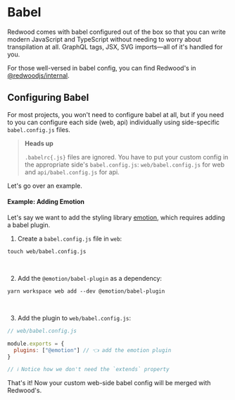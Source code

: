# Babel

Redwood comes with babel configured out of the box so that you can write modern JavaScript and TypeScript without needing to worry about transpilation at all.
GraphQL tags, JSX, SVG imports—all of it's handled for you.

For those well-versed in babel config, you can find Redwood's in [@redwoodjs/internal](https://github.com/redwoodjs/redwood/tree/main/packages/internal/src/build/babel).

## Configuring Babel

For most projects, you won't need to configure babel at all, but if you need to you can configure each side (web, api) individually using side-specific `babel.config.js` files.

> **Heads up**
>
> `.babelrc{.js}` files are ignored. 
> You have to put your custom config in the appropriate side's `babel.config.js`: `web/babel.config.js` for web and `api/babel.config.js` for api.

Let's go over an example.

#### Example: Adding Emotion

Let's say we want to add the styling library [emotion](https://emotion.sh), which requires adding a babel plugin.

1. Create a `babel.config.js` file in `web`: 
```shell
touch web/babel.config.js
```
<br />

2. Add the `@emotion/babel-plugin` as a dependency: 
```shell
yarn workspace web add --dev @emotion/babel-plugin
```
<br />

3. Add the plugin to `web/babel.config.js`:
```js
// web/babel.config.js

module.exports = {
  plugins: ["@emotion"] // 👈 add the emotion plugin
}

// ℹ️ Notice how we don't need the `extends` property
```

That's it! 
Now your custom web-side babel config will be merged with Redwood's.

